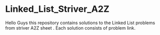 # Linked_List_Striver_A2Z
Hello Guys this repository contains solutions to the Linked List problems from  striver A2Z sheet . Each solution consists of problem link.
